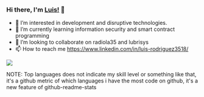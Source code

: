 ### Hi there, I'm [Luis!](https://www.linkedin.com/in/luis-rodriguez3518/) 👋

- 👀 I’m interested in development and disruptive technologies.
- 🌱 I’m currently learning information security and smart contract programming
- 💞️ I’m looking to collaborate on radiola35 and lubrisys
- 📫 How to reach me https://www.linkedin.com/in/luis-rodriguez3518/

<!---
Luis3518/Luis3518 is a ✨ special ✨ repository because its `README.md` (this file) appears on your GitHub profile.
You can click the Preview link to take a look at your changes.
--->
<a href="https://www.linkedin.com/in/luis-rodriguez3518/">
  <!-- Change the `github-readme-stats.anuraghazra1.vercel.app` to `github-readme-stats.vercel.app`  -->
  <img align="center" src="https://github-readme-stats.vercel.app/api/top-langs/?username=Luis3518&layout=compact&theme=tokyonight" />
</a>

NOTE: Top languages does not indicate my skill level or something like that, it's a github metric of which languages i have the most code on github, it's a new feature of github-readme-stats

